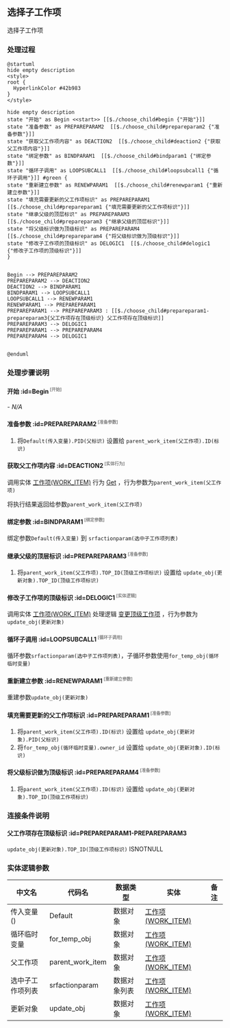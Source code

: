 ## 选择子工作项 <!-- {docsify-ignore-all} -->

   选择子工作项

### 处理过程

```plantuml
@startuml
hide empty description
<style>
root {
  HyperlinkColor #42b983
}
</style>

hide empty description
state "开始" as Begin <<start>> [[$./choose_child#begin {"开始"}]]
state "准备参数" as PREPAREPARAM2  [[$./choose_child#prepareparam2 {"准备参数"}]]
state "获取父工作项内容" as DEACTION2  [[$./choose_child#deaction2 {"获取父工作项内容"}]]
state "绑定参数" as BINDPARAM1  [[$./choose_child#bindparam1 {"绑定参数"}]]
state "循环子调用" as LOOPSUBCALL1  [[$./choose_child#loopsubcall1 {"循环子调用"}]] #green {
state "重新建立参数" as RENEWPARAM1  [[$./choose_child#renewparam1 {"重新建立参数"}]]
state "填充需要更新的父工作项标识" as PREPAREPARAM1  [[$./choose_child#prepareparam1 {"填充需要更新的父工作项标识"}]]
state "继承父级的顶层标识" as PREPAREPARAM3  [[$./choose_child#prepareparam3 {"继承父级的顶层标识"}]]
state "将父级标识做为顶级标识" as PREPAREPARAM4  [[$./choose_child#prepareparam4 {"将父级标识做为顶级标识"}]]
state "修改子工作项的顶级标识" as DELOGIC1  [[$./choose_child#delogic1 {"修改子工作项的顶级标识"}]]
}


Begin --> PREPAREPARAM2
PREPAREPARAM2 --> DEACTION2
DEACTION2 --> BINDPARAM1
BINDPARAM1 --> LOOPSUBCALL1
LOOPSUBCALL1 --> RENEWPARAM1
RENEWPARAM1 --> PREPAREPARAM1
PREPAREPARAM1 --> PREPAREPARAM3 : [[$./choose_child#prepareparam1-prepareparam3{父工作项存在顶级标识} 父工作项存在顶级标识]]
PREPAREPARAM3 --> DELOGIC1
PREPAREPARAM1 --> PREPAREPARAM4
PREPAREPARAM4 --> DELOGIC1


@enduml
```


### 处理步骤说明

#### 开始 :id=Begin<sup class="footnote-symbol"> <font color=gray size=1>[开始]</font></sup>



*- N/A*
#### 准备参数 :id=PREPAREPARAM2<sup class="footnote-symbol"> <font color=gray size=1>[准备参数]</font></sup>



1. 将`Default(传入变量).PID(父标识)` 设置给  `parent_work_item(父工作项).ID(标识)`

#### 获取父工作项内容 :id=DEACTION2<sup class="footnote-symbol"> <font color=gray size=1>[实体行为]</font></sup>



调用实体 [工作项(WORK_ITEM)](module/ProjMgmt/work_item.md) 行为 [Get](module/ProjMgmt/work_item#行为) ，行为参数为`parent_work_item(父工作项)`

将执行结果返回给参数`parent_work_item(父工作项)`

#### 绑定参数 :id=BINDPARAM1<sup class="footnote-symbol"> <font color=gray size=1>[绑定参数]</font></sup>



绑定参数`Default(传入变量)` 到 `srfactionparam(选中子工作项列表)`
#### 继承父级的顶层标识 :id=PREPAREPARAM3<sup class="footnote-symbol"> <font color=gray size=1>[准备参数]</font></sup>



1. 将`parent_work_item(父工作项).TOP_ID(顶级工作项标识)` 设置给  `update_obj(更新对象).TOP_ID(顶级工作项标识)`

#### 修改子工作项的顶级标识 :id=DELOGIC1<sup class="footnote-symbol"> <font color=gray size=1>[实体逻辑]</font></sup>



调用实体 [工作项(WORK_ITEM)](module/ProjMgmt/work_item.md) 处理逻辑 [变更顶级工作项]((module/ProjMgmt/work_item/logic/change_top.md)) ，行为参数为`update_obj(更新对象)`

#### 循环子调用 :id=LOOPSUBCALL1<sup class="footnote-symbol"> <font color=gray size=1>[循环子调用]</font></sup>



循环参数`srfactionparam(选中子工作项列表)`，子循环参数使用`for_temp_obj(循环临时变量)`
#### 重新建立参数 :id=RENEWPARAM1<sup class="footnote-symbol"> <font color=gray size=1>[重新建立参数]</font></sup>



重建参数```update_obj(更新对象)```
#### 填充需要更新的父工作项标识 :id=PREPAREPARAM1<sup class="footnote-symbol"> <font color=gray size=1>[准备参数]</font></sup>



1. 将`parent_work_item(父工作项).ID(标识)` 设置给  `update_obj(更新对象).PID(父标识)`
2. 将`for_temp_obj(循环临时变量).owner_id` 设置给  `update_obj(更新对象).ID(标识)`

#### 将父级标识做为顶级标识 :id=PREPAREPARAM4<sup class="footnote-symbol"> <font color=gray size=1>[准备参数]</font></sup>



1. 将`parent_work_item(父工作项).ID(标识)` 设置给  `update_obj(更新对象).TOP_ID(顶级工作项标识)`


### 连接条件说明
#### 父工作项存在顶级标识 :id=PREPAREPARAM1-PREPAREPARAM3

`update_obj(更新对象).TOP_ID(顶级工作项标识)` ISNOTNULL


### 实体逻辑参数

|    中文名   |    代码名    |  数据类型    |  实体   |备注 |
| --------| --------| -------- | -------- | --------   |
|传入变量(<i class="fa fa-check"/></i>)|Default|数据对象|[工作项(WORK_ITEM)](module/ProjMgmt/work_item.md)||
|循环临时变量|for_temp_obj|数据对象|[工作项(WORK_ITEM)](module/ProjMgmt/work_item.md)||
|父工作项|parent_work_item|数据对象|[工作项(WORK_ITEM)](module/ProjMgmt/work_item.md)||
|选中子工作项列表|srfactionparam|数据对象列表|[工作项(WORK_ITEM)](module/ProjMgmt/work_item.md)||
|更新对象|update_obj|数据对象|[工作项(WORK_ITEM)](module/ProjMgmt/work_item.md)||
